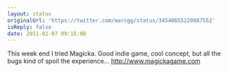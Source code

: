 ```yaml
---
layout: status
originalUrl: 'https://twitter.com/marcgg/status/34540655220887552'
isReply: false
date: 2011-02-07 09:15:08
---
```


This week end I tried Magicka. Good indie game, cool concept, but all the bugs kind of spoil the experience... http://www.magickagame.com
